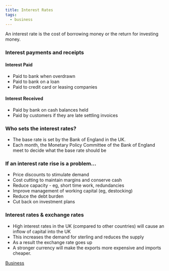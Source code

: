 ```yaml
---
title: Interest Rates
tags:
  - business
---
```


An interest rate is the cost of borrowing money or the return for investing money.

### Interest payments and receipts

#### Interest Paid

- Paid to bank when overdrawn
- Paid to bank on a loan
- Paid to credit card or leasing companies


#### Interest Received

- Paid by bank on cash balances held
- Paid by customers if they are late settling invoices


### Who sets the interest rates?

- The base rate is set by the Bank of England in the UK. 
- Each month, the Monetary Policy Committee of the Bank of England meet to decide what the base rate should be

### If an interest rate rise is a problem...

- Price discounts to stimulate demand
- Cost cutting to maintain margins and conserve cash
- Reduce capacity - eg, short time work, redundancies
- Improve management of working capital (eg, destocking)
- Reduce the debt burden
- Cut back on investment plans

### Interest rates & exchange rates

- High interest rates in the UK (compared to other countries) will cause an inflow of capital into the UK
- This increases the demand for sterling and reduces the supply
- As a result the exchange rate goes up
- A stronger currency will make the exports more expensive and imports cheaper.



[Business](/Business)